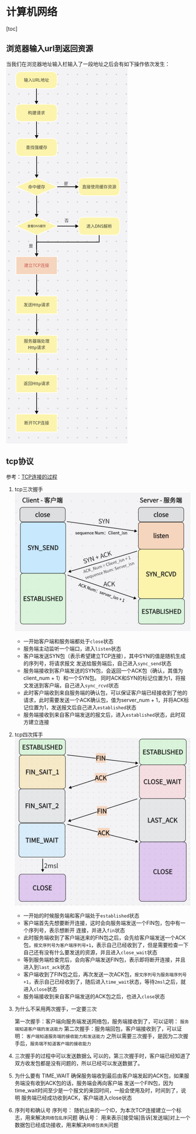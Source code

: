# 计算机网络

[toc]

## 浏览器输入url到返回资源

当我们在浏览器地址输入栏输入了一段地址之后会有如下操作依次发生：
![浏览器输入url到返回资源](../pic/输入url后.jpeg)

## tcp协议

参考：[TCP连接的过程](https://blog.csdn.net/weixin_51338848/article/details/127691543)

1. tcp三次握手
![三次握手](../pic/tcp三次握手.jpeg)

    - 一开始客户端和服务端都处于`close`状态
    - 服务端主动监听一个端口，进入`listen`状态
    - 客户端发送SYN包（表示希望建立TCP连接），其中SYN的值是随机生成的序列号，将请求报文
    发送给服务端后，自己进入`sync_send`状态
    - 服务端接收到客户端发送的SYN包，会返回一个ACK包（确认，其值为client_num + 1）和一个SYN包。
    同时ACK和SYN的标记位置为1，将报文发送到客户端，自己进入`sync_rcvd`状态
    - 此时客户端收到来自服务端的确认包，可以保证客户端已经接收到了他的请求，此时需要发送一个ACK确认包，值为server_num + 1，并将ACK标记位置为1，发送报文后自己进入`established`状态
    - 服务端接收到来自客户端发送的报文后，进入`established`状态，此时双方建立连接

2. tcp四次挥手
![四次挥手](../pic/tcp四次挥手.jpeg)

    - 一开始的时候服务端和客户端处于`established`状态
    - 客户端首先先想要断开连接，这时会向服务端发送一个FIN包，包中有一个序列号，表示想断开
    连接，并进入`fin`状态
    - 此时服务端收到了客户端送来的FIN包之后，会先给客户端发送一个ACK包，`报文序列号为客户端序列号+1`，表示自己已经收到了，但是需要检查一下自己还有没有什么要发送的资源，并且进入`close_wait`状态
    - 等到服务端检查完后，会向客户端发送FIN包，表示即将断开连接，并且进入到`last_ack`状态
    - 客户端收到了FIN包之后，再次发送一次ACK包，`报文序列号为服务端序列号+1`，表示自己已经收到了，随后进入`time_wait`状态，等待`2msl`之后，就进入`close`状态
    - 服务端接收到来自客户端发送的ACK包之后，也进入`close`状态

3. 为什么不采用两次握手，一定要三次

    第一次握手：客户端向服务端发送网络包，服务端接收到了，可以证明：
    `服务端知道客户端的发送能力`
    第二次握手：服务端回包，客户端接收到了，可以证明：
    `客户端知道服务端的接收能力和发送能力`
    之所以需要三次握手，是因为二次握手后，`服务端不知道客户端的接收能力`

4. 三次握手的过程中可以发送数据么
可以的，第三次握手时，客户端已经知道了双方收发包都是没有问题的，所以已经可以发送数据了。

5. 为什么要有 TIME_WAIT
确保服务端收到最后由客户端发起的ACK包，如果服务端没有收到ACK包的话，服务端会再向客户端
发送一个FIN包，因为time_wait时间至少是一个报文的来回时间，一般会使用及时，时间到了，说明
服务端已经成功收到ACK，客户端进入close状态

6. 序列号和确认号
序列号：
随机出来的一个ID，为本次TCP连接建立一个标志，用来解决`网络包乱序`问题
确认号：
用来表示[接受端]告诉[发送端]对上一个数据包已经成功接收，用来解决`网络包丢失`问题
